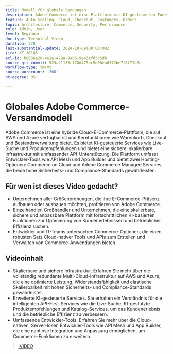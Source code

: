 ```yaml
---
title: Modell für globale Sendungen
description: Adobe Commerce ist eine Plattform mit KI-gesteuerten Funktionen, robusten APIs und höchster Sicherheit und ist in AWS und Azure mit flexiblen Support-Optionen verfügbar.
feature: Auto Scaling, Cloud, Checkout, Customers, Orders
topic: Architecture, Commerce, Security, Performance
role: Admin, User
level: Beginner
doc-type: Technical Video
duration: 278
last-substantial-update: 2024-10-09T00:00:00Z
jira: KT-16185
exl-id: b8636a20-4e1e-479a-9e86-9e43efd3c5db
source-git-commit: 523a21135c178d475ec5d08ea0372be7f8f71b8e
workflow-type: tm+mt
source-wordcount: '260'
ht-degree: 0%

---
```


# Globales Adobe Commerce-Versandmodell

Adobe Commerce ist eine hybride Cloud-E-Commerce-Plattform, die auf AWS und Azure verfügbar ist und Kernfunktionen wie Warenkorb, Checkout und Bestandsverwaltung bietet. Es bietet KI-gesteuerte Services wie Live-Suche und Produktempfehlungen und bietet eine sichere, skalierbare Infrastruktur mit umfassender API-Unterstützung. Die Plattform umfasst Entwickler-Tools wie API Mesh und App Builder und bietet zwei Hosting-Optionen: Commerce on Cloud und Adobe Commerce Managed Services, die beide hohe Sicherheits- und Compliance-Standards gewährleisten.

## Für wen ist dieses Video gedacht?

- Unternehmen aller Größenordnungen, die ihre E-Commerce-Präsenz aufbauen oder ausbauen möchten, profitieren von Adobe Commerce.
- Einzelhändler, Großhändler und Unternehmen, die eine skalierbare, sichere und anpassbare Plattform mit fortschrittlichen KI-basierten Funktionen zur Optimierung von Kundenerlebnissen und betrieblicher Effizienz suchen.
- Entwickler und IT-Teams untersuchen Commerce-Optionen, die einen robusten Satz Cloud-nativer Tools und APIs zum Erstellen und Verwalten von Commerce-Anwendungen bieten.

## Videoinhalt

- Skalierbare und sichere Infrastruktur.  Erfahren Sie mehr über die vollständig redundante Multi-Cloud-Infrastruktur auf AWS und Azure, die eine optimierte Leistung, Widerstandsfähigkeit und elastische Skalierbarkeit mit hohen Sicherheits- und Compliance-Standards gewährleistet.
- Erweiterte KI-gesteuerte Services. Sie erhalten ein Verständnis für die intelligenten API-First-Services wie die Live-Suche, KI-gestützte Produktempfehlungen und Katalog-Services, um das Kundenerlebnis und die betriebliche Effizienz zu verbessern.
- Umfassende Entwickler-Tools. Erfahren Sie mehr über die Cloud-nativen, Server-losen Entwickler-Tools wie API Mesh und App Builder, die eine nahtlose Integration und Anpassung ermöglichen, um Commerce-Funktionen zu erweitern.

>[!VIDEO](https://video.tv.adobe.com/v/3433500?learn=on)

